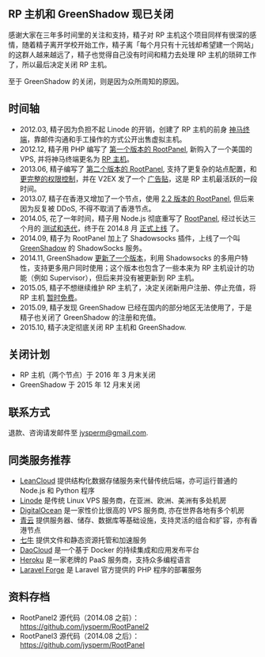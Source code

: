 ## RP 主机和 GreenShadow 现已关闭

感谢大家在三年多时间里的关注和支持，精子对 RP 主机这个项目同样有很深的感情，随着精子离开学校开始工作，精子离「每个月只有十元钱却希望建一个网站」的这群人越来越远了，精子也觉得自己没有时间和精力去处理 RP 主机的琐碎工作了，所以最后决定关闭 RP 主机。

至于 GreenShadow 的关闭，则是因为众所周知的原因。

## 时间轴

* 2012.03, 精子因为负担不起 Linode 的开销，创建了 RP 主机的前身 [神马终端](https://web.archive.org/web/20121024080726/http://what.jybox.net/)，靠邮件沟通和手工操作的方式公开出售虚拟主机。
* 2012.12, 精子用 PHP 编写了 [第一个版本的 RootPanel](https://github.com/jysperm/RootPanel2/tree/v1), 新购入了一个美国的 VPS, 并将神马终端更名为 [RP 主机](https://web.archive.org/web/20130514082953/http://rp.jybox.net/)。
* 2013.06, 精子编写了 [第二个版本的 RootPanel](https://github.com/jysperm/RootPanel2/tree/v2.0), 支持了更复杂的站点配置，和 [更完整的权限控制](https://jysperm.me/2013/05/810/)，并在 V2EX 发了一个 [广告贴](https://www.v2ex.com/t/71903)，这是 RP 主机最活跃的一段时间。
* 2013.07, 精子在香港又增加了一个节点，使用 [2.2 版本的 RootPanel](https://github.com/jysperm/RootPanel2/tree/v2.2), 但后来因为反复被 DDoS, 不得不取消了香港节点。
* 2014.05, 花了一年时间，精子用 Node.js 彻底重写了 [RootPanel](https://github.com/jysperm/HackPlan), 经过长达三个月的 [测试和迭代](https://github.com/jysperm/HackPlan/releases)，终于在 2014.8 月 [正式上线](https://web.archive.org/web/20151018231309/http://jp1.rpvhost.net/) 了。
* 2014.09, 精子为 RootPanel 加上了 Shadowsocks 插件，上线了一个叫 [GreenShadow](https://web.archive.org/web/20150412101654/http://www.v2ex.com/t/131432) 的 ShadowSocks 服务。
* 2014.11, GreenShadow [更新了一个版本](https://github.com/HackPlan/RootPanel/releases/tag/v0.8.0)，利用 Shadowsocks 的多用户特性，支持更多用户同时使用；这个版本也包含了一些本来为 RP 主机设计的功能（例如 Supervisor），但后来并没有被更新到 RP 主机。
* 2015.05, 精子不想继续维护 RP 主机了，决定关闭新用户注册、停止充值，将 RP 主机 [暂时免费](https://web.archive.org/web/20150926131234/http://blog.rpvhost.net/)。
* 2015.09, 精子发现 GreenShadow 已经在国内的部分地区无法使用了，于是精子也关闭了 GreenShadow 的注册和充值。
* 2015.10, 精子决定彻底关闭 RP 主机和 GreenShadow.

## 关闭计划

* RP 主机（两个节点）于 2016 年 3 月末关闭
* GreenShadow 于 2015 年 12 月末关闭

## 联系方式

退款、咨询请发邮件至 [jysperm@gmail.com](jysperm@gmail.com).

## 同类服务推荐

* [LeanCloud](https://leancloud.cn/?source=45Y9GRFP) 提供结构化数据存储服务来代替传统后端，亦可运行普通的 Node.js 和 Python 程序
* [Linode](https://www.linode.com/?r=a196912d910d9eefa806a2f2a00e5991811f85ef) 是传统 Linux VPS 服务商，在亚洲、欧洲、美洲有多处机房
* [DigitalOcean](https://www.digitalocean.com/?refcode=3adfb872a7c3) 是一家性价比很高的 VPS 服务商, 亦在世界各地有多个机房
* [青云](https://www.qingcloud.com) 提供服务器、储存、数据库等基础设施，支持灵活的组合和扩容，亦有香港节点
* [七牛](https://portal.qiniu.com/signup?code=3le7dofycwdw2) 提供文件和静态资源托管和加速服务
* [DaoCloud](https://account.daocloud.io/signup?invite_code=7c730iszkh25ygaknsd8) 是一个基于 Docker 的持续集成和应用发布平台
* [Heroku](http://heroku.com) 是一家老牌的 PaaS 服务商，支持众多编程语言
* [Laravel Forge](https://forge.laravel.com) 是 Laravel 官方提供的 PHP 程序的部署服务

## 资料存档

* RootPanel2 源代码（2014.08 之前）：<https://github.com/jysperm/RootPanel2>
* RootPanel3 源代码（2014.08 之后）：<https://github.com/jysperm/RootPanel>

